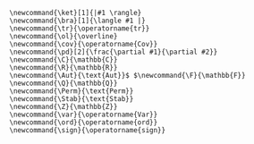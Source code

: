 $\newcommand{\ket}[1]{|#1 \rangle}$
$\newcommand{\bra}[1]{\langle #1 |}$
$\newcommand{\tr}{\operatorname{tr}}$
$\newcommand{\cov}{\operatorname{Cov}}$
$\newcommand{\ol}{\overline}$
$\newcommand{\pd}[2]{\frac{\partial #1}{\partial #2}}$ 
$\newcommand{\C}{\mathbb{C}}$
$\newcommand{\R}{\mathbb{R}}$
$\newcommand{\Aut}{\text{Aut}}$ $\newcommand{\F}{\mathbb{F}}$ 
$\newcommand{\Q}{\mathbb{Q}}$ 
$\newcommand{\ol}{\overline}$ $\newcommand{\Perm}{\text{Perm}}$
$\newcommand{\Stab}{\text{Stab}}$
$\newcommand{\Z}{\mathbb{Z}}$ 
$\newcommand{\var}{\operatorname{Var}}$
$\newcommand{\ord}{\operatorname{ord}}$
$\newcommand{\sign}{\operatorname{sign}}$
```
\newcommand{\ket}[1]{|#1 \rangle}
\newcommand{\bra}[1]{\langle #1 |}
\newcommand{\tr}{\operatorname{tr}}
\newcommand{\ol}{\overline}
\newcommand{\cov}{\operatorname{Cov}}
\newcommand{\pd}[2]{\frac{\partial #1}{\partial #2}}
\newcommand{\C}{\mathbb{C}}
\newcommand{\R}{\mathbb{R}}
\newcommand{\Aut}{\text{Aut}}$ $\newcommand{\F}{\mathbb{F}}
\newcommand{\Q}{\mathbb{Q}}
\newcommand{\Perm}{\text{Perm}}
\newcommand{\Stab}{\text{Stab}}
\newcommand{\Z}{\mathbb{Z}}
\newcommand{\var}{\operatorname{Var}}
\newcommand{\ord}{\operatorname{ord}}
\newcommand{\sign}{\operatorname{sign}}
```
